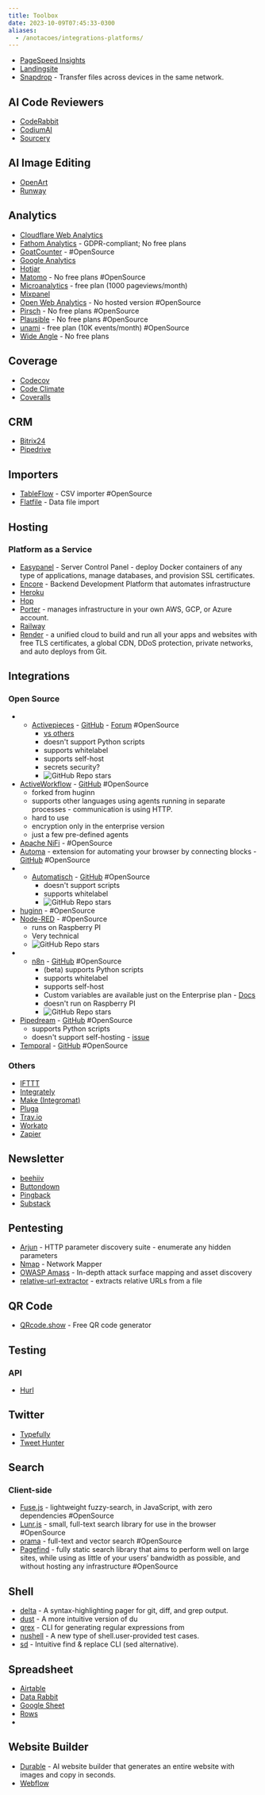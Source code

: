 ```yaml
---
title: Toolbox
date: 2023-10-09T07:45:33-0300
aliases:
  - /anotacoes/integrations-platforms/
---
```

- [PageSpeed Insights](https://pagespeed.web.dev/)
- [Landingsite](https://landingsite.ai/)
- [Snapdrop](https://snapdrop.net/) - Transfer files across devices in the same network.

## AI Code Reviewers
- [CodeRabbit](https://coderabbit.ai/)
- [CodiumAI](https://www.codium.ai/)
- [Sourcery](https://sourcery.ai/)

## AI Image Editing
- [OpenArt](https://openart.ai/)
- [Runway](https://runwayml.com/)

## Analytics
- [Cloudflare Web Analytics](https://www.cloudflare.com/web-analytics/)
- [Fathom Analytics](https://usefathom.com/) - GDPR-compliant; No free plans
- [GoatCounter](https://www.goatcounter.com/) - #OpenSource 
- [Google Analytics](https://analytics.google.com/)
- [Hotjar](https://www.hotjar.com/)
- [Matomo](https://matomo.org/) - No free plans #OpenSource
- [Microanalytics](https://microanalytics.io/)  - free plan (1000 pageviews/month) 
- [Mixpanel](https://mixpanel.com/)
- [Open Web Analytics](https://www.openwebanalytics.com/) - No hosted version #OpenSource 
- [Pirsch](https://pirsch.io/) - No free plans #OpenSource 
- [Plausible](https://plausible.io/) - No free plans #OpenSource
- [unami](https://umami.is/) - free plan (10K events/month) #OpenSource 
- [Wide Angle](https://wideangle.co/) - No free plans

## Coverage
- [Codecov](https://about.codecov.io/)
- [Code Climate](https://codeclimate.com/)
- [Coveralls](https://coveralls.io/ )

## CRM
- [Bitrix24](https://www.bitrix24.com.br/)
- [Pipedrive](https://www.pipedrive.com/)
## Importers
- [TableFlow](https://tableflow.com/) - CSV importer #OpenSource 
- [Flatfile](https://flatfile.com/) - Data file import

## Hosting
### Platform as a Service
- [Easypanel](https://easypanel.io/) - Server Control Panel - deploy Docker containers of any type of applications, manage databases, and provision SSL certificates.
- [Encore](https://encore.dev/) - Backend Development Platform that automates infrastructure
- [Heroku](https://www.heroku.com/)
- [Hop](https://hop.io/)
- [Porter](https://www.porter.run/) - manages infrastructure in your own AWS, GCP, or Azure account.
- [Railway](https://railway.app/)
- [Render](https://render.com/) - a unified cloud to build and run all your apps and websites with free TLS certificates, a global CDN, DDoS protection, private networks, and auto deploys from Git.

## Integrations
### Open Source 
- * [Activepieces](https://www.activepieces.com/) - [GitHub](https://github.com/activepieces/activepieces) - [Forum](https://community.activepieces.com/) #OpenSource 
	- [vs others](https://www.activepieces.com/blog/open-source-alternatives-to-zapier)
	- doesn't support Python scripts
	- supports whitelabel
	- supports self-host
	- secrets security?
	- ![GitHub Repo stars](https://img.shields.io/github/stars/activepieces/activepieces)
- [ActiveWorkflow](https://www.activeworkflow.org/) - [GitHub](https://github.com/automaticmode/active_workflow) #OpenSource 
	- forked from huginn
	- supports other languages using agents running in separate processes - communication is using HTTP.
	- hard to use
	- encryption only in the enterprise version
	- just a few pre-defined agents
- [Apache NiFi](https://nifi.apache.org/) - #OpenSource 
- [Automa](https://www.automa.site/) - extension for automating your browser by connecting blocks - [GitHub](https://github.com/AutomaApp/automa) #OpenSource 
- * [Automatisch](https://automatisch.io/) - [GitHub](https://github.com/automatisch/automatisch) #OpenSource 
	- doesn't support scripts
	- supports whitelabel
	-  ![GitHub Repo stars](https://img.shields.io/github/stars/automatisch/automatisch)
- [huginn](https://github.com/huginn/huginn) - #OpenSource 
- [Node-RED](https://nodered.org/) - #OpenSource 
	- runs on Raspberry PI
	- Very technical
	-  ![GitHub Repo stars](https://img.shields.io/github/stars/node-red/node-red)
- * [n8n](https://n8n.io/) - [GitHub](https://github.com/n8n-io/n8n) #OpenSource 
	- (beta) supports Python scripts
	- supports whitelabel
	- supports self-host
	- Custom variables are available just on the Enterprise plan - [Docs](https://docs.n8n.io/code/variables/)
	- doesn't run on Raspberry PI
	-  ![GitHub Repo stars](https://img.shields.io/github/stars/n8n-io/n8n)
- [Pipedream](https://pipedream.com/) - [GitHub](https://github.com/PipedreamHQ/pipedream) #OpenSource 
	- supports Python scripts
	- doesn't support self-hosting - [issue](https://github.com/PipedreamHQ/pipedream/issues/954)
- [Temporal](https://temporal.io/) - [GitHub](https://github.com/temporalio/temporal) #OpenSource 
### Others
- [IFTTT](https://ifttt.com/)
- [Integrately](https://integrately.com/)
- [Make (Integromat)](https://www.make.com/)
- [Pluga](https://pluga.co/)
- [Tray.io](https://tray.io/)
- [Workato](https://www.workato.com/)
- [Zapier](https://zapier.com/)

## Newsletter
- [beehiiv](https://www.beehiiv.com/)
- [Buttondown](https://buttondown.email/)
- [Pingback](https://pingback.com)
- [Substack](https://substack.com/)

## Pentesting
- [Arjun](https://github.com/s0md3v/Arjun) - HTTP parameter discovery suite - enumerate any hidden parameters
- [Nmap](https://github.com/nmap/nmap) - Network Mapper
- [OWASP Amass](https://github.com/owasp-amass/amass) - In-depth attack surface mapping and asset discovery
- [relative-url-extractor](https://github.com/jobertabma/relative-url-extractor) - extracts relative URLs from a file

## QR Code
- [QRcode.show](https://qrcode.show/) - Free QR code generator

## Testing
### API
- [Hurl](https://hurl.dev/)
## Twitter
- [Typefully](https://typefully.com/)
- [Tweet Hunter](https://tweethunter.io/)

## Search
### Client-side
- [Fuse.js](https://github.com/krisk/fuse) - lightweight fuzzy-search, in JavaScript, with zero dependencies #OpenSource 
- [Lunr.js](https://github.com/olivernn/lunr.js) - small, full-text search library for use in the browser #OpenSource 
- [orama](https://github.com/oramasearch/orama) - full-text and vector search #OpenSource 
- [Pagefind](https://github.com/cloudcannon/pagefind) - fully static search library that aims to perform well on large sites, while using as little of your users’ bandwidth as possible, and without hosting any infrastructure #OpenSource 

## Shell
- [delta](https://github.com/dandavison/delta) - A syntax-highlighting pager for git, diff, and grep output.
- [dust](https://github.com/bootandy/dust) - A more intuitive version of du
- [grex](https://github.com/pemistahl/grex) - CLI for generating regular expressions from 
- [nushell](https://github.com/nushell/nushell) - A new type of shell.user-provided test cases.
- [sd](https://github.com/chmln/sd) - Intuitive find & replace CLI (sed alternative).

## Spreadsheet
- [Airtable](https://www.airtable.com/)
- [Data Rabbit](https://www.datarabbit.com/)
- [Google Sheet](https://www.google.com/sheets/about/)
- [Rows](https://rows.com/)
- 
## Website Builder
- [Durable](https://durable.co/) - AI website builder that generates an entire website with images and copy in seconds.
- [Webflow](https://webflow.com/)